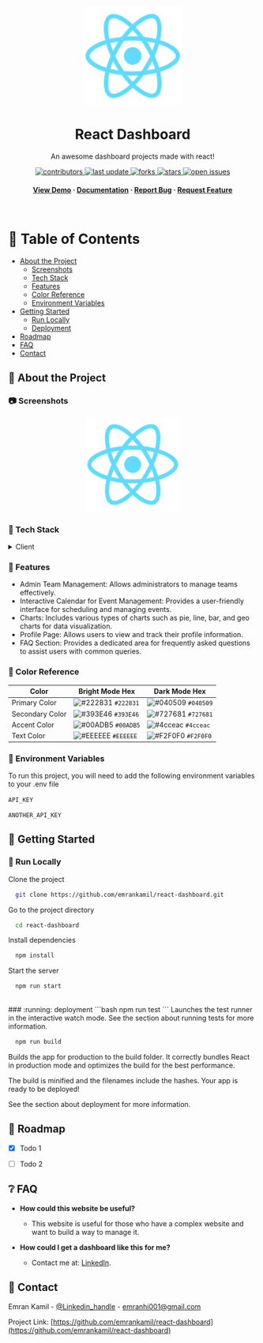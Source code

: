 
<div align="center">

  <img src="https://github.com/emrankamil/react-dashboard/blob/main/public/logo192.png" alt="logo" width="200" height="auto" />
  <h1>React Dashboard</h1>
  
  <p>
    An awesome dashboard projects made with react! 
  </p>
  
  
<!-- Badges -->
<p>
  <a href="https://github.com/Louis3797/awesome-readme-template/graphs/contributors">
    <img src="https://img.shields.io/github/contributors/emrankamil/react-dashboard" alt="contributors" />
  </a>
  <a href="">
    <img src="https://img.shields.io/github/last-commit/emrankamil/react-dashboard" alt="last update" />
  </a>
  <a href="https://github.com/emrankamil/react-dashboard/network/members">
    <img src="https://img.shields.io/github/forks/emrankamil/react-dashboard" alt="forks" />
  </a>
  <a href="https://github.com/emrankamil/react-dashboard/stargazers">
    <img src="https://img.shields.io/github/stars/emrankamil/react-dashboard" alt="stars" />
  </a>
  <a href="https://github.com/Louis3797/awesome-readme-template/issues/">
    <img src="https://img.shields.io/github/issues/emrankamil/react-dashboard" alt="open issues" />
  </a>
</p>
   
<h4>
    <a href="https://github.com/emrankamil/react-dashboard">View Demo</a>
  <span> · </span>
    <a href="https://github.com/emrankamil/react-dashboard">Documentation</a>
  <span> · </span>
    <a href="https://github.com/Louis3797/awesome-readme-template/issues/">Report Bug</a>
  <span> · </span>
    <a href="https://github.com/Louis3797/awesome-readme-template/issues/">Request Feature</a>
  </h4>
</div>

<br />

<!-- Table of Contents -->
# :notebook_with_decorative_cover: Table of Contents

- [About the Project](#star2-about-the-project)
  * [Screenshots](#camera-screenshots)
  * [Tech Stack](#space_invader-tech-stack)
  * [Features](#dart-features)
  * [Color Reference](#art-color-reference)
  * [Environment Variables](#key-environment-variables)
- [Getting Started](#toolbox-getting-started)
  * [Run Locally](#running-run-locally)
  * [Deployment](#triangular_flag_on_post-deployment)
- [Roadmap](#compass-roadmap)
- [FAQ](#grey_question-faq)
- [Contact](#handshake-contact)

  

<!-- About the Project -->
## :star2: About the Project


<!-- Screenshots -->
### :camera: Screenshots

<div align="center"> 
  <img src="https://github.com/emrankamil/react-dashboard/blob/main/public/logo192.png" alt="screenshot" />
</div>


<!-- TechStack -->
### :space_invader: Tech Stack
<details>
  <summary>Client</summary>
  <ul>
    <li><a href="https://reactjs.org/">React.js</a></li>
    <li><a href="https://tailwindcss.com/">Material ui</a></li>
  </ul>
</details>

<!--
<details>
  <summary>Server</summary>
  <ul>
    <li><a href="https://www.typescriptlang.org/">Typescript</a></li>
    <li><a href="https://expressjs.com/">Express.js</a></li>
  </ul>
</details>

<details>
<summary>Database</summary>
  <ul>
    <li><a href="https://www.mysql.com/">MySQL</a></li>
  </ul>
</details>

<details>
<summary>DevOps</summary>
  <ul>
    <li><a href="https://www.docker.com/">Docker</a></li>
    <li><a href="https://www.jenkins.io/">Jenkins</a></li>
    <li><a href="https://circleci.com/">CircleCLI</a></li>
  </ul>
</details>
-->

<!-- Features -->
### :dart: Features


- Admin Team Management: Allows administrators to manage teams effectively.
- Interactive Calendar for Event Management: Provides a user-friendly interface for scheduling and managing events.
- Charts: Includes various types of charts such as pie, line, bar, and geo charts for data visualization.
- Profile Page: Allows users to view and track their profile information.
- FAQ Section: Provides a dedicated area for frequently asked questions to assist users with common queries.

<!-- Color Reference -->
### :art: Color Reference

| Color             | Bright Mode Hex                                              | Dark Mode Hex                                                |
| ----------------- | ------------------------------------------------------------ | ------------------------------------------------------------ |
| Primary Color     | ![#222831](https://via.placeholder.com/10/222831?text=+) `#222831` | ![#040509](https://via.placeholder.com/10/040509?text=+) `#040509` |
| Secondary Color   | ![#393E46](https://via.placeholder.com/10/393E46?text=+) `#393E46` | ![#727681](https://via.placeholder.com/10/727681?text=+) `#727681` |
| Accent Color      | ![#00ADB5](https://via.placeholder.com/10/00ADB5?text=+) `#00ADB5` | ![#4cceac](https://via.placeholder.com/10/4cceac?text=+) `#4cceac` |
| Text Color        | ![#EEEEEE](https://via.placeholder.com/10/EEEEEE?text=+) `#EEEEEE` | ![#F2F0F0](https://via.placeholder.com/10/F2F0F0?text=+) `#F2F0F0` |



<!-- Env Variables -->
### :key: Environment Variables

To run this project, you will need to add the following environment variables to your .env file

`API_KEY`

`ANOTHER_API_KEY`

<!-- Getting Started -->
## 	:toolbox: Getting Started

<!-- Run Locally -->
### :running: Run Locally

Clone the project

```bash
  git clone https://github.com/emrankamil/react-dashboard.git
```

Go to the project directory

```bash
  cd react-dashboard
```

Install dependencies

```bash
  npm install
```

Start the server

```bash
  npm run start
```
<br>
<!-- deployment -->
### :running: deployment
```bash
  npm run test
```
Launches the test runner in the interactive watch mode.
See the section about running tests for more information.

```bash
  npm run build
```
Builds the app for production to the build folder.
It correctly bundles React in production mode and optimizes the build for the best performance.

The build is minified and the filenames include the hashes.
Your app is ready to be deployed!

See the section about deployment for more information.


<!-- Roadmap -->
## :compass: Roadmap

* [x] Todo 1
* [ ] Todo 2


<!-- FAQ -->
## :grey_question: FAQ

- **How could this website be useful?**
  + This website is useful for those who have a complex website and want to build a way to manage it.

- **How could I get a dashboard like this for me?**
  + Contact me at: [LinkedIn](https://www.linkedin.com/in/emran-kamil).

<!-- Contact -->
## :handshake: Contact

Emran Kamil - [@Linkedin_handle](https://www.linkedin.com/in/emran-kamil) - emranhi001@gmail.com

Project Link: [https://github.com/emrankamil/react-dashboard](https://github.com/emrankamil/react-dashboard)

